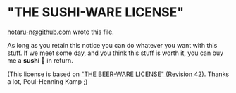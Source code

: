 # "THE SUSHI-WARE LICENSE"

<hotaru-n@github.com> wrote this file.

As long as you retain this notice you can do whatever you want
with this stuff. If we meet some day, and you think this stuff
is worth it, you can buy me a **sushi 🍣** in return.

(This license is based on ["THE BEER-WARE LICENSE" (Revision 42)].
Thanks a lot, Poul-Henning Kamp ;)

["THE BEER-WARE LICENSE" (Revision 42)]: https://people.freebsd.org/~phk/
